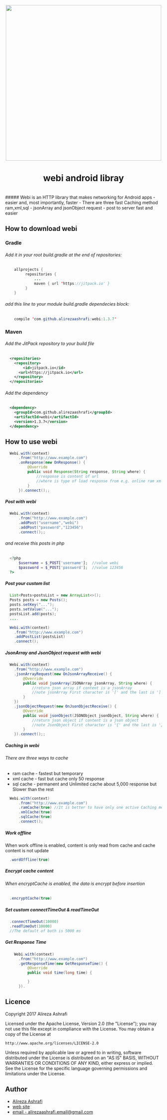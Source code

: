 <center><img src="https://github.com/alirezaashrafi/webi/blob/master/webi.jpg?raw=true" width="500px">

</center>

# <center>webi android libray</center>
<br>
##### Webi is an HTTP library that makes networking for Android apps
- easier and, most importantly, faster
- There are three fast Caching method ram,xml,sql
- jsonArray and jsonObject request
- post to server fast and easier





## How to download webi
### Gradle
###### Add it in your root build.gradle at the end of repositories:
```java
    allprojects {
         repositories {
             ...
             maven { url 'https://jitpack.io' }
         }
    }
```
###### add this line to your module build.gradle dependecies block:
```java
    compile 'com.github.alirezaashrafi:webi:1.3.7'
```

### Maven
###### Add the JitPack repository to your build file
```xml
  <repositories>
    <repository>
        <id>jitpack.io</id>
      <url>https://jitpack.io</url>
    </repository>
  </repositories>
```

###### Add the dependency

```xml
  <dependency>
    <groupId>com.github.alirezaashrafi</groupId>
    <artifactId>webi</artifactId>
    <version>1.3.7</version>
  </dependency>
```

## How to use webi
```java
  Webi.with(context)
      .from("http://www.example.com")
      .onResponse(new OnResponse() {
          @Override
          public void Response(String response, String where) {
              //response is content of url
              //where is type of load response from e.g. online ram xml or sql
          }
      }).connect();;
```

##### Post with webi
```java
  Webi.with(context)
      .from("http://www.example.com")
      .addPost("username","webi")
      .addPost("password","123456")
      .connect();;
```
###### and receive this posts in php
```php
  <?php
      $username = $_POST['username'];  //value webi
      $password = $_POST['password'];  //value 123456
  ?>
```

##### Post your custom list
```java
  List<Posts>postsList = new ArrayList<>();
  Posts posts = new Posts();
  posts.setKey("...");
  posts.setValue("...");
  postsList.add(posts);
  ....

  Webi.with(context)
    .from("http://www.example.com")
    .addPostList(postsList)
    .connect();
```
##### JsonArray and JsonObject request with webi
```java
  Webi.with(context)
    .from("http://www.example.com")
    .jsonArrayRequest(new OnJsonArrayReceive() {
        @Override
        public void jsonArray(JSONArray jsonArray, String where) {
            //return json array if content is a jsonArray
            //note jsonArray First character is '[' and the last is ']'
        }
    })
    .jsonObjectRequest(new OnJsonObjectReceive() {
        @Override
        public void jsonObject(JSONObject jsonObject, String where) {
            //return json object if content is a json object
            //note JsonObject First character is '{' and the last is '}'
        }
    }).connect();;
```
##### Caching in webi
###### There are three ways to cache
- ram cache - fastest but temporary
- xml cache - fast but cache only 50 response
- sql cache - permanent and Unlimited cache about 5,000 response but Slower than the rest

```java
  Webi.with(context)
      .from("http://www.example.com")
      .ramCache(true) //It is better to have only one active Caching method
      .xmlCache(true)
      .sqlCache(true)
      .connect();
```
##### Work offline
When work offline is enabled, content is only read from cache and cache content is not update
```java
  .wordOffline(true)
```
##### Encrypt cache content
###### When encryptCache is enabled, the data is encrypt before insertion
```java
  .encryptCache(true)
```

##### Set custom connectTimeOut & readTimeOut
```java
  .connectTimeOut(10000)
  .readTimeOut(10000)
  //The default of both is 5000 ms
```


##### Get Response Time

```java
    Webi.with(context)
      .from("http://www.example.com")
      .getResponseTime(new GetResponseTime() {
          @Override
          public void time(long time) {

          }
      }).
```






## Licence
Copyright 2017 Alireza Ashrafi

Licensed under the Apache License, Version 2.0 (the "License");
you may not use this file except in compliance with the License.
You may obtain a copy of the License at

    http://www.apache.org/licenses/LICENSE-2.0

Unless required by applicable law or agreed to in writing, software
distributed under the License is distributed on an "AS IS" BASIS,
WITHOUT WARRANTIES OR CONDITIONS OF ANY KIND, either express or implied.
See the License for the specific language governing permissions and
limitations under the License.

## Author
 - [Alireza Ashrafi](https://github.com/alirezaashrafi)
 - [web site](alirezaashrafi.ir)
 - [email - alirezaashrafi.email@gmail.com](alirezaashrafi.email@gmail.com)
